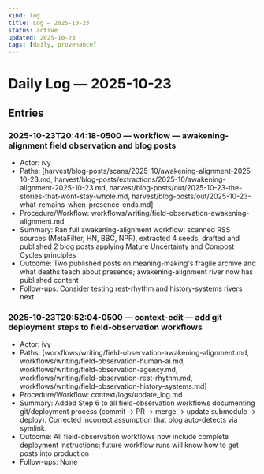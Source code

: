```yaml
---
kind: log
title: Log — 2025-10-23
status: active
updated: 2025-10-23
tags: [daily, provenance]
---
```


# Daily Log — 2025-10-23

## Entries

### 2025-10-23T20:44:18-0500 — workflow — awakening-alignment field observation and blog posts

- Actor: ivy
- Paths: [harvest/blog-posts/scans/2025-10/awakening-alignment-2025-10-23.md, harvest/blog-posts/extractions/2025-10/awakening-alignment-2025-10-23.md, harvest/blog-posts/out/2025-10-23-the-stories-that-wont-stay-whole.md, harvest/blog-posts/out/2025-10-23-what-remains-when-presence-ends.md]
- Procedure/Workflow: workflows/writing/field-observation-awakening-alignment.md
- Summary: Ran full awakening-alignment workflow: scanned RSS sources (MetaFilter, HN, BBC, NPR), extracted 4 seeds, drafted and published 2 blog posts applying Mature Uncertainty and Compost Cycles principles
- Outcome: Two published posts on meaning-making's fragile archive and what deaths teach about presence; awakening-alignment river now has published content
- Follow-ups: Consider testing rest-rhythm and history-systems rivers next

### 2025-10-23T20:52:04-0500 — context-edit — add git deployment steps to field-observation workflows

- Actor: ivy
- Paths: [workflows/writing/field-observation-awakening-alignment.md, workflows/writing/field-observation-human-ai.md, workflows/writing/field-observation-agency.md, workflows/writing/field-observation-rest-rhythm.md, workflows/writing/field-observation-history-systems.md]
- Procedure/Workflow: context/logs/update_log.md
- Summary: Added Step 6 to all field-observation workflows documenting git/deployment process (commit → PR → merge → update submodule → deploy). Corrected incorrect assumption that blog auto-detects via symlink.
- Outcome: All field-observation workflows now include complete deployment instructions; future workflow runs will know how to get posts into production
- Follow-ups: None

